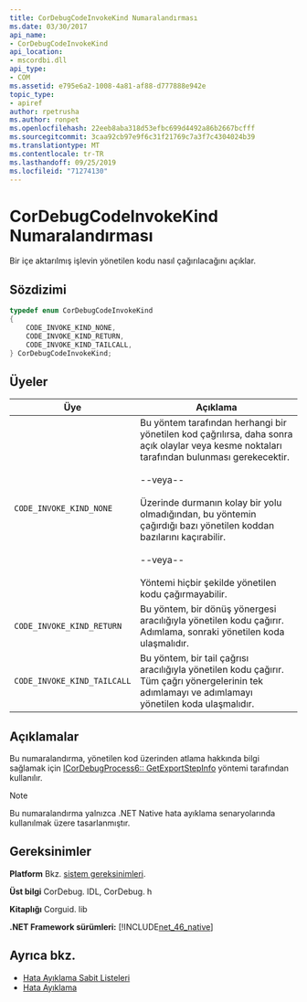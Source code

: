 ```yaml
---
title: CorDebugCodeInvokeKind Numaralandırması
ms.date: 03/30/2017
api_name:
- CorDebugCodeInvokeKind
api_location:
- mscordbi.dll
api_type:
- COM
ms.assetid: e795e6a2-1008-4a81-af88-d777888e942e
topic_type:
- apiref
author: rpetrusha
ms.author: ronpet
ms.openlocfilehash: 22eeb8aba318d53efbc699d4492a86b2667bcfff
ms.sourcegitcommit: 3caa92cb97e9f6c31f21769c7a3f7c4304024b39
ms.translationtype: MT
ms.contentlocale: tr-TR
ms.lasthandoff: 09/25/2019
ms.locfileid: "71274130"
---
```

# <a name="cordebugcodeinvokekind-enumeration"></a>CorDebugCodeInvokeKind Numaralandırması
Bir içe aktarılmış işlevin yönetilen kodu nasıl çağırılacağını açıklar.  
  
## <a name="syntax"></a>Sözdizimi  
  
```cpp  
typedef enum CorDebugCodeInvokeKind  
{  
    CODE_INVOKE_KIND_NONE,       
    CODE_INVOKE_KIND_RETURN,     
    CODE_INVOKE_KIND_TAILCALL,   
} CorDebugCodeInvokeKind;  
```  
  
## <a name="members"></a>Üyeler  
  
|Üye|Açıklama|  
|------------|-----------------|  
|`CODE_INVOKE_KIND_NONE`|Bu yöntem tarafından herhangi bir yönetilen kod çağrılırsa, daha sonra açık olaylar veya kesme noktaları tarafından bulunması gerekecektir.<br /><br /> --veya--<br /><br /> Üzerinde durmanın kolay bir yolu olmadığından, bu yöntemin çağırdığı bazı yönetilen koddan bazılarını kaçırabilir.<br /><br /> --veya--<br /><br /> Yöntemi hiçbir şekilde yönetilen kodu çağırmayabilir.|  
|`CODE_INVOKE_KIND_RETURN`|Bu yöntem, bir dönüş yönergesi aracılığıyla yönetilen kodu çağırır. Adımlama, sonraki yönetilen koda ulaşmalıdır.|  
|`CODE_INVOKE_KIND_TAILCALL`|Bu yöntem, bir tail çağrısı aracılığıyla yönetilen kodu çağırır. Tüm çağrı yönergelerinin tek adımlamayı ve adımlamayı yönetilen koda ulaşmalıdır.|  
  
## <a name="remarks"></a>Açıklamalar  
 Bu numaralandırma, yönetilen kod üzerinden atlama hakkında bilgi sağlamak için [ICorDebugProcess6:: GetExportStepInfo](icordebugprocess6-getexportstepinfo-method.md) yöntemi tarafından kullanılır.  
  
> [!NOTE]
> Bu numaralandırma yalnızca .NET Native hata ayıklama senaryolarında kullanılmak üzere tasarlanmıştır.  
  
## <a name="requirements"></a>Gereksinimler  
 **Platform** Bkz. [sistem gereksinimleri](../../get-started/system-requirements.md).  
  
 **Üst bilgi** CorDebug. IDL, CorDebug. h  
  
 **Kitaplığı** Corguid. lib  
  
 **.NET Framework sürümleri:** [!INCLUDE[net_46_native](../../../../includes/net-46-native-md.md)]  
  
## <a name="see-also"></a>Ayrıca bkz.

- [Hata Ayıklama Sabit Listeleri](debugging-enumerations.md)
- [Hata Ayıklama](index.md)

